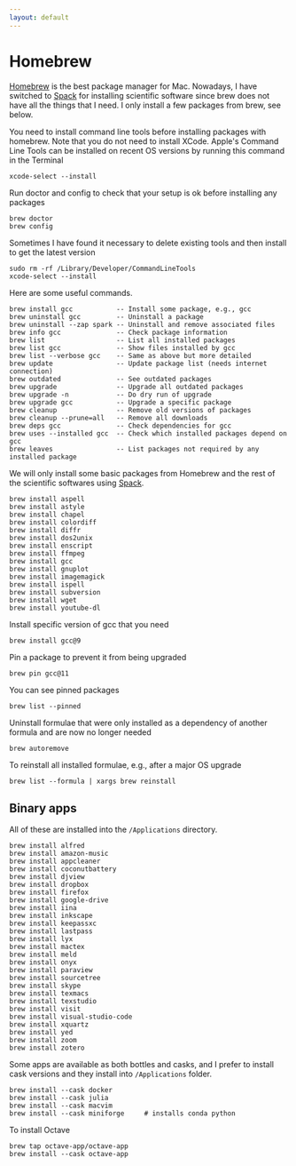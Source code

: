 ```yaml
---
layout: default
---
```


# Homebrew

[Homebrew](https://brew.sh) is the best package manager for Mac. Nowadays, I have switched to [Spack](comp/spack.html) for installing scientific software since brew does not have all the things that I need. I only install a few packages from brew, see below.

You need to install command line tools before installing packages with homebrew. Note that you do not need to install XCode. Apple's Command Line Tools can be installed on recent OS versions by running this command in the Terminal

```shell
xcode-select --install
```

Run doctor and config to check that your setup is ok before installing any packages

```shell
brew doctor
brew config
```

Sometimes I have found it necessary to delete existing tools and then install to get the latest version

```shell
sudo rm -rf /Library/Developer/CommandLineTools
xcode-select --install
```

Here are some useful commands.

```text
brew install gcc           -- Install some package, e.g., gcc
brew uninstall gcc         -- Uninstall a package
brew uninstall --zap spark -- Uninstall and remove associated files
brew info gcc              -- Check package information
brew list                  -- List all installed packages
brew list gcc              -- Show files installed by gcc
brew list --verbose gcc    -- Same as above but more detailed
brew update                -- Update package list (needs internet connection)
brew outdated              -- See outdated packages
brew upgrade               -- Upgrade all outdated packages
brew upgrade -n            -- Do dry run of upgrade
brew upgrade gcc           -- Upgrade a specific package
brew cleanup               -- Remove old versions of packages
brew cleanup --prune=all   -- Remove all downloads
brew deps gcc              -- Check dependencies for gcc
brew uses --installed gcc  -- Check which installed packages depend on gcc
brew leaves                -- List packages not required by any installed package
```

We will only install some basic packages from Homebrew and the rest of the scientific softwares using [Spack](comp/spack.html).

```shell
brew install aspell
brew install astyle
brew install chapel
brew install colordiff
brew install diffr
brew install dos2unix
brew install enscript
brew install ffmpeg
brew install gcc
brew install gnuplot
brew install imagemagick
brew install ispell
brew install subversion
brew install wget
brew install youtube-dl
```

Install specific version of gcc that you need

```shell
brew install gcc@9
```

Pin a package to prevent it from being upgraded

```shell
brew pin gcc@11
```

You can see pinned packages

```shell
brew list --pinned
```

Uninstall formulae that were only installed as a dependency of another formula
and are now no longer needed

```shell
brew autoremove
```

To reinstall all installed formulae, e.g., after a major OS upgrade

```shell
brew list --formula | xargs brew reinstall
```

## Binary apps

All of these are installed into the `/Applications` directory.

```shell
brew install alfred
brew install amazon-music
brew install appcleaner
brew install coconutbattery
brew install djview
brew install dropbox
brew install firefox
brew install google-drive
brew install iina
brew install inkscape
brew install keepassxc
brew install lastpass
brew install lyx
brew install mactex
brew install meld
brew install onyx
brew install paraview
brew install sourcetree
brew install skype
brew install texmacs
brew install texstudio
brew install visit
brew install visual-studio-code
brew install xquartz
brew install yed
brew install zoom
brew install zotero
```

Some apps are available as both bottles and casks, and I prefer to install cask versions and they install into `/Applications` folder.

```shell
brew install --cask docker
brew install --cask julia
brew install --cask macvim
brew install --cask miniforge     # installs conda python
```

To install Octave

```shell
brew tap octave-app/octave-app
brew install --cask octave-app
```

